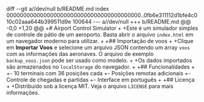 diff --git a//dev/null b/README.md
index 0000000000000000000000000000000000000000..0fb6e311112d1bfe4c010c02aaa644b399511d9e 100644
--- a//dev/null
+++ b/README.md
@@ -0,0 +1,20 @@
+# Airport Control Simulator
+
+Este é um simulador simples de controle de pátio de um aeroporto. Basta abrir o arquivo `index.html` em um navegador moderno para utilizar.
+
+## Importação de voos
+
+Clique em **Importar Voos** e selecione um arquivo JSON contendo um array `voos` com as informações das aeronaves. O arquivo de exemplo `backup_voos.json` pode ser usado como modelo.
+
+Os dados importados são armazenados no `localStorage` do navegador.
+
+## Funcionalidades
+
+- 10 terminais com 36 posições cada
+- Posições remotas adicionais
+- Controle de chegadas e partidas
+- Interface em português
+
+## Licença
+
+Distribuído sob a licença MIT. Veja o arquivo `LICENSE` para mais informações.
